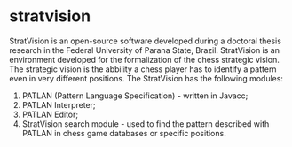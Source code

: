 # stratvision
StratVision is an open-source software developed during a doctoral thesis research in the Federal University of Parana State, Brazil.
StratVision is an environment developed for the formalization of the chess strategic vision. The strategic vision is the abbility a chess player has to identify a pattern even in very different positions.
The StratVision has the following modules:
1. PATLAN (Pattern Language Specification) - written in Javacc; 
2. PATLAN Interpreter;
3. PATLAN Editor;
4. StratVision search module - used to find the pattern described with PATLAN in chess game databases or specific positions.
